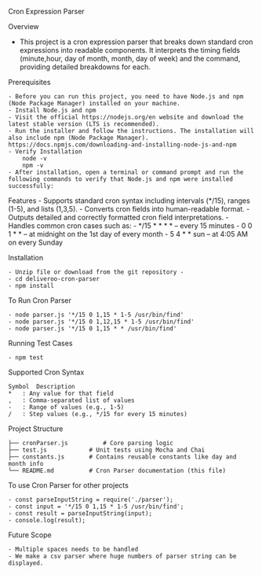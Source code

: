 Cron Expression Parser

Overview

 - This project is a cron expression parser that breaks down standard cron expressions into readable components. It interprets the timing fields (minute,hour, day of month, month, day of week) and the command, providing detailed breakdowns for each.

Prerequisites

    - Before you can run this project, you need to have Node.js and npm (Node Package Manager) installed on your machine.
    - Install Node.js and npm
    - Visit the official https://nodejs.org/en website and download the latest stable version (LTS is recommended).
    - Run the installer and follow the instructions. The installation will also include npm (Node Package Manager). https://docs.npmjs.com/downloading-and-installing-node-js-and-npm
    - Verify Installation 
        node -v
        npm -v
    - After installation, open a terminal or command prompt and run the following commands to verify that Node.js and npm were installed successfully:

Features
    - Supports standard cron syntax including intervals (*/15), ranges (1-5), and lists (1,3,5).
    - Converts cron fields into human-readable format.
    - Outputs detailed and correctly formatted cron field interpretations.
    - Handles common cron cases such as:
    - */15 * * * * – every 15 minutes
    - 0 0 1 * * – at midnight on the 1st day of every month
    - 5 4 * * sun – at 4:05 AM on every Sunday

Installation

    - Unzip file or download from the git repository - 
    - cd deliveroo-cron-parser
    - npm install

To Run Cron Parser

    - node parser.js '*/15 0 1,15 * 1-5 /usr/bin/find'
    - node parser.js '*/15 0 1,12,15 * 1-5 /usr/bin/find'
    - node parser.js '*/15 0 1,15 * * /usr/bin/find'


Running Test Cases

    - npm test

Supported Cron Syntax

    Symbol	Description
    *	: Any value for that field
    ,	: Comma-separated list of values
    -	: Range of values (e.g., 1-5)
    /	: Step values (e.g., */15 for every 15 minutes)

Project Structure

    ├── cronParser.js          # Core parsing logic
    ├── test.js            # Unit tests using Mocha and Chai
    ├── constants.js       # Contains reusable constants like day and month info
    └── README.md          # Cron Parser documentation (this file)

To use Cron Parser for other projects

    - const parseInputString = require('./parser');
    - const input = '*/15 0 1,15 * 1-5 /usr/bin/find';
    - const result = parseInputString(input);
    - console.log(result);

Future Scope

    - Multiple spaces needs to be handled
    - We make a csv parser where huge numbers of parser string can be displayed.